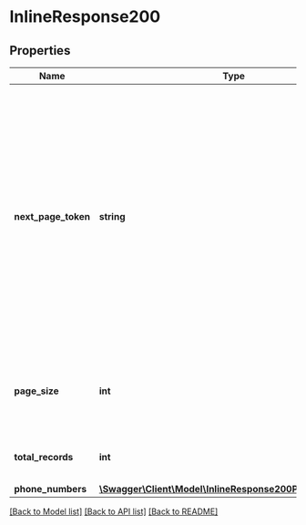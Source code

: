 # InlineResponse200

## Properties
Name | Type | Description | Notes
------------ | ------------- | ------------- | -------------
**next_page_token** | **string** | The next page token is used to paginate through large result sets. A next page token will be returned whenever the set of available results exceeds the current page size. The expiration period for this token is 15 minutes.) | [optional] 
**page_size** | **int** | The number of records returned within a single API call. | [optional] 
**total_records** | **int** | The total number of records returned. | [optional] 
**phone_numbers** | [**\Swagger\Client\Model\InlineResponse200PhoneNumbers[]**](InlineResponse200PhoneNumbers.md) |  | [optional] 

[[Back to Model list]](../README.md#documentation-for-models) [[Back to API list]](../README.md#documentation-for-api-endpoints) [[Back to README]](../README.md)


